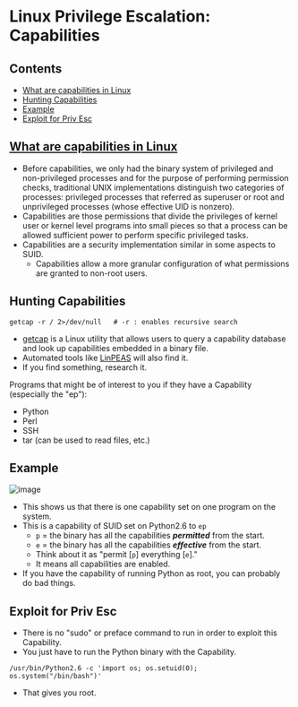 # Linux Privilege Escalation: Capabilities

## Contents
- [What are capabilities in Linux](#what-are-capabilities-in-linux)
- [Hunting Capabilities](#hunting-capabilities)
- [Example](#example)
- [Exploit for Priv Esc](#exploit-for-priv-esc)

## [What are capabilities in Linux](https://www.hackingarticles.in/linux-privilege-escalation-using-capabilities/)
- Before capabilities, we only had the binary system of privileged and non-privileged processes and for the purpose of performing permission checks, traditional UNIX implementations distinguish two categories of processes: privileged processes that referred as superuser or root and unprivileged processes (whose effective UID is nonzero).
- Capabilities are those permissions that divide the privileges of kernel user or kernel level programs into small pieces so that a process can be allowed sufficient power to perform specific privileged tasks.
- Capabilities are a security implementation similar in some aspects to SUID.
  - Capabilities allow a more granular configuration of what permissions are granted to non-root users.
 
## Hunting Capabilities
```
getcap -r / 2>/dev/null   # -r : enables recursive search
```
- [getcap](https://man7.org/linux/man-pages/man8/getcap.8.html) is a Linux utility that allows users to query a capability database and look up capabilities embedded in a binary file.
- Automated tools like [LinPEAS](../../1_Local_Enumeration/Linux/20_automating_local_enum.md) will also find it.
- If you find something, research it.

Programs that might be of interest to you if they have a Capability (especially the "ep"): 
- Python
- Perl
- SSH
- tar (can be used to read files, etc.)

## Example

![image](https://github.com/user-attachments/assets/6b859938-e20b-496f-8263-84b6e5b1e87d)

- This shows us that there is one capability set on one program on the system.
- This is a capability of SUID set on Python2.6 to `ep`
  - `p` = the binary has all the capabilities ***permitted*** from the start.
  - `e` = the binary has all the capabilities ***effective*** from the start.
  - Think about it as "permit [`p`] everything [`e`]."
  - It means all capabilities are enabled.
- If you have the capability of running Python as root, you can probably do bad things.

## Exploit for Priv Esc
- There is no "sudo" or preface command to run in order to exploit this Capability.
- You just have to run the Python binary with the Capability.
```
/usr/bin/Python2.6 -c 'import os; os.setuid(0); os.system("/bin/bash")'
```
- That gives you root.
